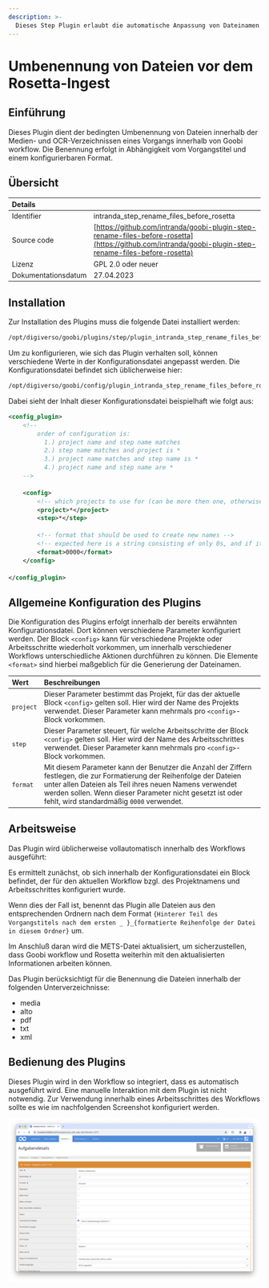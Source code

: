 ```yaml
---
description: >-
  Dieses Step Plugin erlaubt die automatische Anpassung von Dateinamen in den media- und OCR-Verzeichnissen sowie in der METS-Datei innerhalb von Goobi Vorgängen bevor der Ingest in Rosetta stattfindet.
---
```


# Umbenennung von Dateien vor dem Rosetta-Ingest

## Einführung

Dieses Plugin dient der bedingten Umbenennung von Dateien innerhalb der Medien- und OCR-Verzeichnissen eines Vorgangs innerhalb von Goobi workflow. Die Benennung erfolgt in Abhängigkeit vom Vorgangstitel und einem konfigurierbaren Format.

## Übersicht

| Details |  |
| :--- | :--- |
| Identifier | intranda\_step\_rename\_files\_before\_rosetta |
| Source code | [https://github.com/intranda/goobi-plugin-step-rename-files-before-rosetta](https://github.com/intranda/goobi-plugin-step-rename-files-before-rosetta) |
| Lizenz | GPL 2.0 oder neuer |
| Dokumentationsdatum | 27.04.2023 |

## Installation

Zur Installation des Plugins muss die folgende Datei installiert werden:

```bash
/opt/digiverso/goobi/plugins/step/plugin_intranda_step_rename_files_before_rosetta.jar
```

Um zu konfigurieren, wie sich das Plugin verhalten soll, können verschiedene Werte in der Konfigurationsdatei angepasst werden. Die Konfigurationsdatei befindet sich üblicherweise hier:

```bash
/opt/digiverso/goobi/config/plugin_intranda_step_rename_files_before_rosetta.xml
```

Dabei sieht der Inhalt dieser Konfigurationsdatei beispielhaft wie folgt aus:

```xml
<config_plugin>
    <!--
        order of configuration is:
          1.) project name and step name matches
          2.) step name matches and project is *
          3.) project name matches and step name is *
          4.) project name and step name are *
	-->
    
    <config>
        <!-- which projects to use for (can be more then one, otherwise use *) -->
        <project>*</project>
        <step>*</step>
        
        <!-- format that should be used to create new names -->
        <!-- expected here is a string consisting of only 0s, and if it's not set, then the DEFAULT setting 0000 will be used-->
        <format>0000</format>
    </config>

</config_plugin>
```

## Allgemeine Konfiguration des Plugins

Die Konfiguration des Plugins erfolgt innerhalb der bereits erwähnten Konfigurationsdatei. Dort können verschiedene Parameter konfiguriert werden. Der Block `<config>` kann für verschiedene Projekte oder Arbeitsschritte wiederholt vorkommen, um innerhalb verschiedener Workflows unterschiedliche Aktionen durchführen zu können. Die Elemente `<format>` sind hierbei maßgeblich für die Generierung der Dateinamen.

| Wert | Beschreibungen |
| :--- | :--- |
| `project` | Dieser Parameter bestimmt das Projekt, für das der aktuelle Block `<config>` gelten soll. Hier wird der Name des Projekts verwendet. Dieser Parameter kann mehrmals pro `<config>`-Block vorkommen. |
| `step` | Dieser Parameter steuert, für welche Arbeitsschritte der Block `<config>` gelten soll. Hier wird der Name des Arbeitsschrittes verwendet. Dieser Parameter kann mehrmals pro `<config>`-Block vorkommen. |
| `format`  | Mit diesem Parameter kann der Benutzer die Anzahl der Ziffern festlegen, die zur Formatierung der Reihenfolge der Dateien unter allen Dateien als Teil ihres neuen Namens verwendet werden sollen. Wenn dieser Parameter nicht gesetzt ist oder fehlt, wird standardmäßig `0000` verwendet. |

## Arbeitsweise

Das Plugin wird üblicherweise vollautomatisch innerhalb des Workflows ausgeführt: 

Es ermittelt zunächst, ob sich innerhalb der Konfigurationsdatei ein Block befindet, der für den aktuellen Workflow bzgl. des Projektnamens und Arbeitsschrittes konfiguriert wurde. 

Wenn dies der Fall ist, benennt das Plugin alle Dateien aus den entsprechenden Ordnern nach dem Format `{Hinterer Teil des Vorgangstitels nach dem ersten _ }_{formatierte Reihenfolge der Datei in diesem Ordner}` um.

Im Anschluß daran wird die METS-Datei aktualisiert, um sicherzustellen, dass Goobi workflow und Rosetta weiterhin mit den aktualisierten Informationen arbeiten können.

Das Plugin berücksichtigt für die Benennung die Dateien innerhalb der folgenden Unterverzeichnisse:

* media
* alto
* pdf
* txt
* xml

## Bedienung des Plugins

Dieses Plugin wird in den Workflow so integriert, dass es automatisch ausgeführt wird. Eine manuelle Interaktion mit dem Plugin ist nicht notwendig. Zur Verwendung innerhalb eines Arbeitsschrittes des Workflows sollte es wie im nachfolgenden Screenshot konfiguriert werden.

![Integration des Plugins in den Workflow](../.gitbook/assets/intranda_step_rename_files_before_rosetta_de.png)
